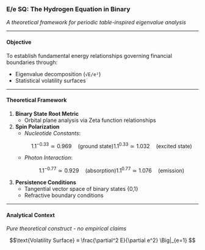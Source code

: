 ### E/e SQ: The Hydrogen Equation in Binary  
*A theoretical framework for periodic table-inspired eigenvalue analysis*

---

#### Objective  
To establish fundamental energy relationships governing financial boundaries through:  
- Eigenvalue decomposition (`√E/e²`)  
- Statistical volatility surfaces  

---

#### Theoretical Framework  
1. **Binary State Root Metric**  
   - Orbital plane analysis via Zeta function relationships  
2. **Spin Polarization**  
   - *Nucleotide Constants*:  
     ```math
     1.1^{-0.33} ≃ 0.969 \quad \text{(ground state)}  
     1.1^{0.33} ≃ 1.032 \quad \text{(excited state)}
     ```  
   - *Photon Interaction*:  
     ```math
     1.1^{-0.77} ≃ 0.929 \quad \text{(absorption)}  
     1.1^{0.77} ≃ 1.076 \quad \text{(emission)}
     ```  
3. **Persistence Conditions**  
   - Tangential vector space of binary states {0,1}  
   - Refractive boundary conditions  

---

#### Analytical Context  
*Pure theoretical construct - no empirical claims*  

```math 
\text{Volatility Surface} ≡ \frac{\partial^2 E}{\partial e^2} \Big|_{e=1}
